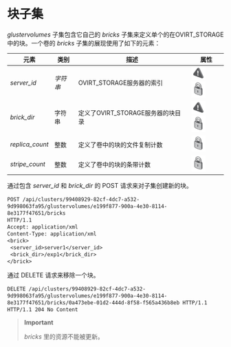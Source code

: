 # 块子集

*glustervolumes* 子集包含它自己的 *bricks*
子集来定义单个的在OVIRT\_STORAGE中的块。一个卷的 *bricks*
子集的展现使用了如下的元素：

|元素|类别|描述|属性|
|----|----|----|----|
|*server\_id*|*字符串*|OVIRT\_STORAGE服务器的索引|![](../images/exclamation.png) ![](../images/lock.png)|
|*brick\_dir*|字符串|定义了OVIRT\_STORAGE服务器的块目录|![](../images/exclamation.png) ![](../images/lock.png)|
|*replica\_count*|整数|定义了卷中的块的文件复制计数|![](../images/lock.png)|
|*stripe\_count*|整数|定义了卷中的块的条带计数|![](../images/lock.png)|

通过包含 *server\_id* 和 *brick\_dir* 的 POST 请求来对子集创建新的块。

                  
    POST /api/clusters/99408929-82cf-4dc7-a532-
    9d998063fa95/glustervolumes/e199f877-900a-4e30-8114-8e3177f47651/bricks 
    HTTP/1.1
    Accept: application/xml
    Content-Type: application/xml
    <brick>
     <server_id>server1</server_id>
     <brick_dir>/exp1</brick_dir>
    </brick>

                

通过 DELETE 请求来移除一个块。

                  
    DELETE /api/clusters/99408929-82cf-4dc7-a532-
    9d998063fa95/glustervolumes/e199f877-900a-4e30-8114-
    8e3177f47651/bricks/0a473ebe-01d2-444d-8f58-f565a436b8eb HTTP/1.1
    HTTP/1.1 204 No Content

                

> **Important**
>
> *bricks* 里的资源不能被更新。
